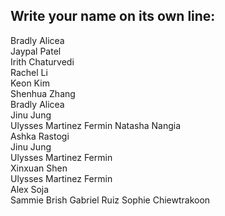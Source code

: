 ## Write your name on its own line:   
Bradly Alicea    
Jaypal Patel    
Irith Chaturvedi   
Rachel Li    
Keon Kim    
Shenhua Zhang   
Bradly Alicea         
Jinu Jung    
Ulysses Martinez Fermin
Natasha Nangia    
Ashka Rastogi    
Jinu Jung      
Ulysses Martinez Fermin     
Xinxuan Shen    
Ulysses Martinez Fermin    
Alex Soja    
Sammie Brish
Gabriel Ruiz
Sophie Chiewtrakoon
